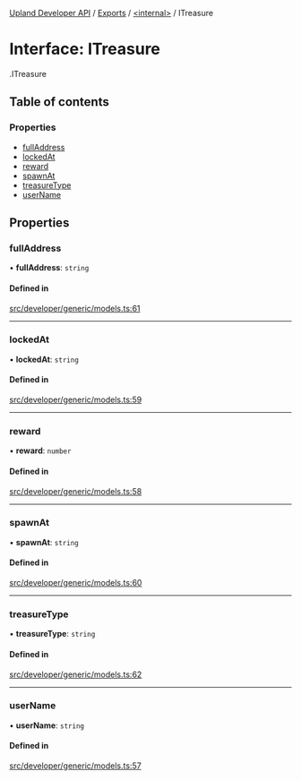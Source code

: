 [Upland Developer API](../README.md) / [Exports](../modules.md) / [<internal\>](../modules/internal_.md) / ITreasure

# Interface: ITreasure

[<internal>](../modules/internal_.md).ITreasure

## Table of contents

### Properties

- [fullAddress](internal_.ITreasure.md#fulladdress)
- [lockedAt](internal_.ITreasure.md#lockedat)
- [reward](internal_.ITreasure.md#reward)
- [spawnAt](internal_.ITreasure.md#spawnat)
- [treasureType](internal_.ITreasure.md#treasuretype)
- [userName](internal_.ITreasure.md#username)

## Properties

### fullAddress

• **fullAddress**: `string`

#### Defined in

[src/developer/generic/models.ts:61](https://github.com/IIKris/upland-api-wrapper/blob/30ebe98/src/developer/generic/models.ts#L61)

___

### lockedAt

• **lockedAt**: `string`

#### Defined in

[src/developer/generic/models.ts:59](https://github.com/IIKris/upland-api-wrapper/blob/30ebe98/src/developer/generic/models.ts#L59)

___

### reward

• **reward**: `number`

#### Defined in

[src/developer/generic/models.ts:58](https://github.com/IIKris/upland-api-wrapper/blob/30ebe98/src/developer/generic/models.ts#L58)

___

### spawnAt

• **spawnAt**: `string`

#### Defined in

[src/developer/generic/models.ts:60](https://github.com/IIKris/upland-api-wrapper/blob/30ebe98/src/developer/generic/models.ts#L60)

___

### treasureType

• **treasureType**: `string`

#### Defined in

[src/developer/generic/models.ts:62](https://github.com/IIKris/upland-api-wrapper/blob/30ebe98/src/developer/generic/models.ts#L62)

___

### userName

• **userName**: `string`

#### Defined in

[src/developer/generic/models.ts:57](https://github.com/IIKris/upland-api-wrapper/blob/30ebe98/src/developer/generic/models.ts#L57)
